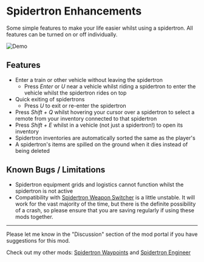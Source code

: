 Spidertron Enhancements
==================

Some simple features to make your life easier whilst using a spidertron. All features can be turned on or off individually.

![Demo](https://imgur.com/gMVfDv6.gif)

Features
-----

- Enter a train or other vehicle without leaving the spidertron
    - Press *Enter* or *U* near a vehicle whilst riding a spidertron to enter the vehicle whilst the spidertron rides on top
- Quick exiting of spidertrons
    - Press *U* to exit or re-enter the spidertron
- Press *Shift + Q* whilst hovering your cursor over a spidertron to select a remote from your inventory connected to that spidertron
- Press *Shift + E* whilst in a vehicle (not just a spidertron!) to open its inventory
- Spidertron inventories are automatically sorted the same as the player's
- A spidertron's items are spilled on the ground when it dies instead of being deleted

Known Bugs / Limitations
-----

- Spidertron equipment grids and logistics cannot function whilst the spidertron is not active
- Compatibility with [Spidertron Weapon Switcher](https://mods.factorio.com/mod/SpidertronWeaponSwitcher) is a little unstable. It will work for the vast majority of the time, but there is the definite possibility of a crash, so please ensure that you are saving regularly if using these mods together.

-----

Please let me know in the "Discussion" section of the mod portal if you have suggestions for this mod.

Check out my other mods: [Spidertron Waypoints](https://mods.factorio.com/mod/SpidertronWaypoints) and [Spidertron Engineer](https://mods.factorio.com/mod/SpidertronEngineer)